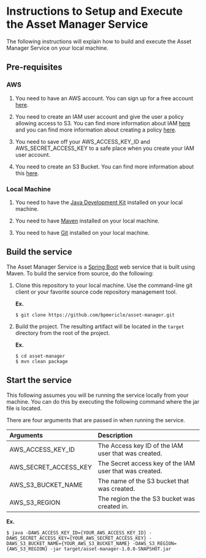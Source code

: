 # Instructions to Setup and Execute the Asset Manager Service

The following instructions will explain how to build and execute the Asset Manager Service on your local machine.

## Pre-requisites

### AWS

1. You need to have an AWS account. You can sign up for a free account [here](https://aws.amazon.com/free/).

2. You need to create an IAM user account and give the user a policy allowing access to S3. You can find more information about IAM [here](https://docs.aws.amazon.com/IAM/latest/UserGuide/getting-started.html) and you can find more information about creating a policy [here](https://aws.amazon.com/blogs/security/writing-iam-policies-how-to-grant-access-to-an-amazon-s3-bucket/).

3. You need to save off your AWS_ACCESS_KEY_ID and AWS_SECRET_ACCESS_KEY to a safe place when you create your IAM user account.

4. You need to create an S3 Bucket. You can find more information about this [here](https://docs.aws.amazon.com/AmazonS3/latest/user-guide/create-bucket.html).

### Local Machine

1. You need to have the [Java Development Kit](http://www.oracle.com/technetwork/java/javase/downloads/jdk8-downloads-2133151.html) installed on your local machine.

2. You need to have [Maven](https://maven.apache.org/index.html) installed on your local machine.

3. You need to have [Git](https://git-scm.com/) installed on your local machine.

## Build the service

The Asset Manager Service is a [Spring Boot](https://projects.spring.io/spring-boot/) web service that is built using Maven. To build the service from source, do the following:

1. Clone this repository to your local machine. Use the command-line git client or your favorite source code repository management tool.

    **Ex.**
    ```
    $ git clone https://github.com/bpmericle/asset-manager.git
    ```

2. Build the project. The resulting artifact will be located in the `target` directory from the root of the project.

    **Ex.**
    ```
    $ cd asset-manager
    $ mvn clean package
    ```

## Start the service

This following assumes you will be running the service locally from your machine. You can do this by executing the following command where the jar file is located.

There are four arguments that are passed in when running the service.

| Arguments             | Description                                             |
|:----------------------|:--------------------------------------------------------|
| AWS_ACCESS_KEY_ID     | The Access key ID of the IAM user that was created.     |
| AWS_SECRET_ACCESS_KEY | The Secret access key of the IAM user that was created. |
| AWS_S3_BUCKET_NAME    | The name of the S3 bucket that was created.             |
| AWS_S3_REGION         | The region the the S3 bucket was created in.            |

**Ex.**
```
$ java -DAWS_ACCESS_KEY_ID={YOUR_AWS_ACCESS_KEY_ID} -DAWS_SECRET_ACCESS_KEY={YOUR_AWS_SECRET_ACCESS_KEY} -DAWS_S3_BUCKET_NAME={YOUR_AWS_S3_BUCKET_NAME} -DAWS_S3_REGION={AWS_S3_REGION} -jar target/asset-manager-1.0.0-SNAPSHOT.jar
```
